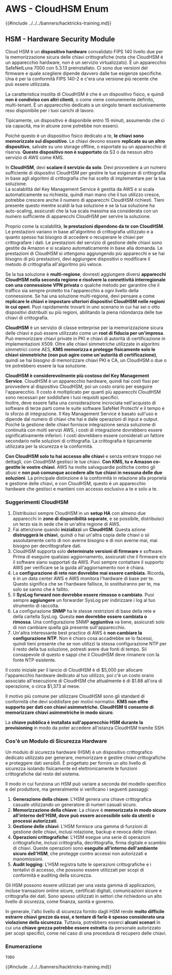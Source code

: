 # AWS - CloudHSM Enum

{{#include ../../../banners/hacktricks-training.md}}

## HSM - Hardware Security Module

Cloud HSM è un **dispositivo hardware** convalidato FIPS 140 livello due per la memorizzazione sicura delle chiavi crittografiche (nota che CloudHSM è un apparecchio hardware, non è un servizio virtualizzato). È un apparecchio SafeNetLuna 7000 con 5.3.13 preinstallato. Ci sono due versioni del firmware e quale scegliere dipende davvero dalle tue esigenze specifiche. Una è per la conformità FIPS 140-2 e c'era una versione più recente che può essere utilizzata.

La caratteristica insolita di CloudHSM è che è un dispositivo fisico, e quindi **non è condiviso con altri clienti**, o come viene comunemente definito, multi-tenant. È un apparecchio dedicato a un singolo tenant esclusivamente reso disponibile per i tuoi carichi di lavoro.

Tipicamente, un dispositivo è disponibile entro 15 minuti, assumendo che ci sia capacità, ma in alcune zone potrebbe non esserci.

Poiché questo è un dispositivo fisico dedicato a te, **le chiavi sono memorizzate sul dispositivo**. Le chiavi devono essere **replicate su un altro dispositivo**, salvate su uno storage offline, o esportate su un apparecchio di riserva. **Questo dispositivo non è supportato** da S3 o da nessun altro servizio di AWS come KMS.

In **CloudHSM**, devi **scalare il servizio da solo**. Devi provvedere a un numero sufficiente di dispositivi CloudHSM per gestire le tue esigenze di crittografia in base agli algoritmi di crittografia che hai scelto di implementare per la tua soluzione.\
La scalabilità del Key Management Service è gestita da AWS e si scala automaticamente su richiesta, quindi man mano che il tuo utilizzo cresce, potrebbe crescere anche il numero di apparecchi CloudHSM richiesti. Tieni presente questo mentre scaldi la tua soluzione e se la tua soluzione ha auto-scaling, assicurati che la tua scala massima sia considerata con un numero sufficiente di apparecchi CloudHSM per servire la soluzione.

Proprio come la scalabilità, **le prestazioni dipendono da te con CloudHSM**. Le prestazioni variano in base all'algoritmo di crittografia utilizzato e a quanto spesso hai bisogno di accedere o recuperare le chiavi per crittografare i dati. Le prestazioni del servizio di gestione delle chiavi sono gestite da Amazon e si scalano automaticamente in base alla domanda. Le prestazioni di CloudHSM si ottengono aggiungendo più apparecchi e se hai bisogno di più prestazioni, devi aggiungere dispositivi o modificare il metodo di crittografia all'algoritmo più veloce.

Se la tua soluzione è **multi-regione**, dovresti aggiungere diversi **apparecchi CloudHSM nella seconda regione e risolvere la connettività interregionale con una connessione VPN privata** o qualche metodo per garantire che il traffico sia sempre protetto tra l'apparecchio a ogni livello della connessione. Se hai una soluzione multi-regione, devi pensare a come **replicare le chiavi e impostare ulteriori dispositivi CloudHSM nelle regioni in cui operi**. Puoi rapidamente trovarti in uno scenario in cui hai sei o otto dispositivi distribuiti su più regioni, abilitando la piena ridondanza delle tue chiavi di crittografia.

**CloudHSM** è un servizio di classe enterprise per la memorizzazione sicura delle chiavi e può essere utilizzato come un **root di fiducia per un'impresa**. Può memorizzare chiavi private in PKI e chiavi di autorità di certificazione in implementazioni X509. Oltre alle chiavi simmetriche utilizzate in algoritmi simmetrici come AES, **KMS memorizza e protegge fisicamente solo le chiavi simmetriche (non può agire come un'autorità di certificazione)**, quindi se hai bisogno di memorizzare chiavi PKI e CA, un CloudHSM o due o tre potrebbero essere la tua soluzione.

**CloudHSM è considerevolmente più costoso del Key Management Service**. CloudHSM è un apparecchio hardware, quindi hai costi fissi per provvedere al dispositivo CloudHSM, poi un costo orario per eseguire l'apparecchio. Il costo è moltiplicato per quanti più apparecchi CloudHSM sono necessari per soddisfare i tuoi requisiti specifici.\
Inoltre, deve essere fatta una considerazione incrociata nell'acquisto di software di terze parti come le suite software SafeNet ProtectV e il tempo e lo sforzo di integrazione. Il Key Management Service è basato sull'uso e dipende dal numero di chiavi che hai e dalle operazioni di input e output. Poiché la gestione delle chiavi fornisce integrazione senza soluzione di continuità con molti servizi AWS, i costi di integrazione dovrebbero essere significativamente inferiori. I costi dovrebbero essere considerati un fattore secondario nelle soluzioni di crittografia. La crittografia è tipicamente utilizzata per la sicurezza e la conformità.

**Con CloudHSM solo tu hai accesso alle chiavi** e senza entrare troppo nei dettagli, con CloudHSM gestisci le tue chiavi. **Con KMS, tu e Amazon co-gestite le vostre chiavi**. AWS ha molte salvaguardie politiche contro gli abusi e **non può comunque accedere alle tue chiavi in nessuna delle due soluzioni**. La principale distinzione è la conformità in relazione alla proprietà e gestione delle chiavi, e con CloudHSM, questo è un apparecchio hardware che gestisci e mantieni con accesso esclusivo a te e solo a te.

### Suggerimenti CloudHSM

1. Distribuisci sempre CloudHSM in un **setup HA** con almeno due apparecchi in **zone di disponibilità separate**, e se possibile, distribuisci un terzo sia in sede che in un'altra regione di AWS.
2. Fai attenzione quando **inizializzi** un **CloudHSM**. Questa azione **distruggerà le chiavi**, quindi o hai un'altra copia delle chiavi o sii assolutamente certo di non averne bisogno e di non averne mai, mai bisogno per decrittografare dati.
3. CloudHSM supporta solo **determinate versioni di firmware** e software. Prima di eseguire qualsiasi aggiornamento, assicurati che il firmware e/o il software siano supportati da AWS. Puoi sempre contattare il supporto AWS per verificare se la guida all'aggiornamento non è chiara.
4. La **configurazione di rete non dovrebbe mai essere cambiata.** Ricorda, è in un data center AWS e AWS monitora l'hardware di base per te. Questo significa che se l'hardware fallisce, lo sostituiranno per te, ma solo se sanno che è fallito.
5. Il **SysLog forward non dovrebbe essere rimosso o cambiato**. Puoi sempre **aggiungere** un forwarder SysLog per indirizzare i log al tuo strumento di raccolta.
6. La configurazione **SNMP** ha le stesse restrizioni di base della rete e della cartella SysLog. Questa **non dovrebbe essere cambiata o rimossa**. Una configurazione SNMP **aggiuntiva** va bene, assicurati solo di non cambiare quella già presente sull'apparecchio.
7. Un'altra interessante best practice di AWS è **non cambiare la configurazione NTP**. Non è chiaro cosa accadrebbe se lo facessi, quindi tieni presente che se non utilizzi la stessa configurazione NTP per il resto della tua soluzione, potresti avere due fonti di tempo. Sii consapevole di questo e sappi che il CloudHSM deve rimanere con la fonte NTP esistente.

Il costo iniziale per il lancio di CloudHSM è di $5,000 per allocare l'apparecchio hardware dedicato al tuo utilizzo, poi c'è un costo orario associato all'esecuzione di CloudHSM che attualmente è di $1.88 all'ora di operazione, o circa $1,373 al mese.

Il motivo più comune per utilizzare CloudHSM sono gli standard di conformità che devi soddisfare per motivi normativi. **KMS non offre supporto per dati con chiavi asimmetriche. CloudHSM ti consente di memorizzare chiavi asimmetriche in modo sicuro**.

La **chiave pubblica è installata sull'apparecchio HSM durante la provisioning** in modo da poter accedere all'istanza CloudHSM tramite SSH.

### Cos'è un Modulo di Sicurezza Hardware

Un modulo di sicurezza hardware (HSM) è un dispositivo crittografico dedicato utilizzato per generare, memorizzare e gestire chiavi crittografiche e proteggere dati sensibili. È progettato per fornire un alto livello di sicurezza isolando fisicamente ed elettronicamente le funzioni crittografiche dal resto del sistema.

Il modo in cui funziona un HSM può variare a seconda del modello specifico e del produttore, ma generalmente si verificano i seguenti passaggi:

1. **Generazione della chiave**: L'HSM genera una chiave crittografica casuale utilizzando un generatore di numeri casuali sicuro.
2. **Memorizzazione della chiave**: La chiave è **memorizzata in modo sicuro all'interno dell'HSM, dove può essere accessibile solo da utenti o processi autorizzati**.
3. **Gestione delle chiavi**: L'HSM fornisce una gamma di funzioni di gestione delle chiavi, inclusi rotazione, backup e revoca delle chiavi.
4. **Operazioni crittografiche**: L'HSM esegue una serie di operazioni crittografiche, inclusi crittografia, decrittografia, firma digitale e scambio di chiavi. Queste operazioni sono **eseguite all'interno dell'ambiente sicuro dell'HSM**, che protegge contro accessi non autorizzati e manomissioni.
5. **Audit logging**: L'HSM registra tutte le operazioni crittografiche e i tentativi di accesso, che possono essere utilizzati per scopi di conformità e auditing della sicurezza.

Gli HSM possono essere utilizzati per una vasta gamma di applicazioni, incluse transazioni online sicure, certificati digitali, comunicazioni sicure e crittografia dei dati. Sono spesso utilizzati in settori che richiedono un alto livello di sicurezza, come finanza, sanità e governo.

In generale, l'alto livello di sicurezza fornito dagli HSM rende **molto difficile estrarre chiavi grezze da essi, e tentare di farlo è spesso considerato una violazione della sicurezza**. Tuttavia, potrebbero esserci **alcuni scenari** in cui una **chiave grezza potrebbe essere estratta** da personale autorizzato per scopi specifici, come nel caso di una procedura di recupero delle chiavi.

### Enumerazione
```
TODO
```
{{#include ../../../banners/hacktricks-training.md}}

